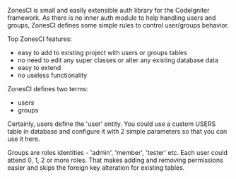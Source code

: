 ZonesCI is small and easily extensible auth library for the CodeIgniter framework. As there is no inner auth module to help handling users and groups, ZonesCI defines some simple rules to control user/groups behavior.

Top ZonesCI features:

  * easy to add to existing project with users or groups tables
  * no need to edit any super classes or alter any existing database data
  * easy to extend
  * no useless functionality

ZonesCI defines two terms:
  * users
  * groups

Certainly, users define the 'user' entity. You could use a custom USERS table in database and configure it with 2 simple parameters so that you can use it here.

Groups are roles identities - 'admin', 'member', 'tester' etc. Each user could attend 0,  1, 2 or more roles. That makes adding and removing permissions easier and skips the foreign key alteration for existing tables.